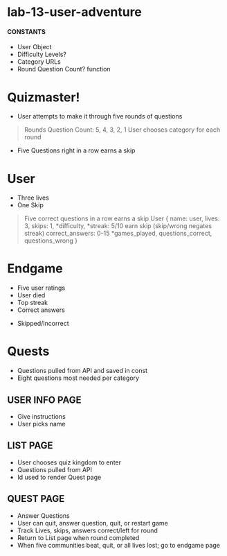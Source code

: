 # lab-13-user-adventure

#### CONSTANTS
- User Object
- Difficulty Levels?
- Category URLs
- Round Question Count? function

# Quizmaster!
- User attempts to make it through five rounds of questions
 > Rounds Question Count: 5, 4, 3, 2, 1
 > User chooses category for each round
  * Five Questions right in a row earns a skip

# User
- Three lives
- One Skip
 > Five correct questions in a row earns a skip
 > User {
     name: user,
     lives: 3,
     skips: 1,
     *difficulty,
     *streak: 5/10 earn skip (skip/wrong negates streak)
     correct_answers: 0-15
     *games_played, questions_correct, questions_wrong
 }

 # Endgame
 - Five user ratings
 - User died
 - Top streak
 - Correct answers
  * Skipped/Incorrect

# Quests
- Questions pulled from API and saved in const
- Eight questions most needed per category


## USER INFO PAGE
- Give instructions
- User picks name

## LIST PAGE
- User chooses quiz kingdom to enter
- Questions pulled from API
- Id used to render Quest page

## QUEST PAGE
- Answer Questions
- User can quit, answer question, quit, or restart game
- Track Lives, skips, answers correct/left for round
- Return to List page when round completed
- When five communities beat, quit, or all lives lost; go to endgame page
